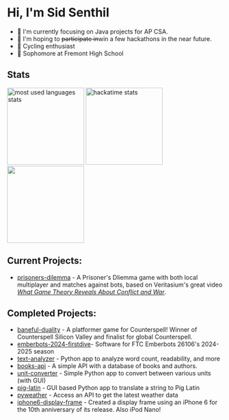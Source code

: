 # Hi, I'm Sid Senthil

* 🔭 I'm currently focusing on Java projects for AP CSA.
* 🌱 I'm hoping to <del>participate in</del>win a few hackathons in the near future.
* 🚴 Cycling enthusiast
* 🏫 Sophomore at Fremont High School

<!---
## Experiences:
* Star Scout with Troop 476 of Cupertino
  * Current leadership position: Assistant Senior Patrol Leader
  * Past leadership positions: Webmaster, Patrol Leader
* Part of the Fremont High School Robotics team
  * FTC 26106 Emberbots 2024-
* Won an IEEE award for Technical Excellence with a project for the 2024 Synopsys Science Fair
* Earned the ABRSM Performance Grade 4 for Piano, currently working on Performance Grade 6.
--->

## Stats
<img src="https://github-readme-stats.vercel.app/api/top-langs/?username=sidsenthilexe&theme=dark" alt="most used languages stats" height="180"/> <img src="https://github-readme-stats.hackclub.dev/api/wakatime?username=533&api_domain=hackatime.hackclub.com&theme=darcula&custom_title=Hackatime+Stats&layout=compact&cache_seconds=0&langs_count=8" alt="hackatime stats" height="180"/> <img src="https://github-readme-stats.vercel.app/api?username=sidsenthilexe&theme=dark&rank_icon=github" height="180"/>

## Current Projects:
* [prisoners-dilemma](https://github.com/sidsenthilexe/prisoners-dilemma) - A Prisoner's Dliemma game with both local multiplayer and matches against bots, based on Veritasium's great video [_What Game Theory Reveals About Conflict and War_](https://www.youtube.com/watch?v=mScpHTIi-kM).



## Completed Projects:
* [baneful-duality](https://github.com/sidsenthilexe/baneful-duality) - A platformer game for Counterspell! Winner of Counterspell Silicon Valley and finalist for global Counterspell.
* [emberbots-2024-firstdive](https://github.com/sidsenthilexe/emberbots-2024-firstdive)- Software for FTC Emberbots 26106's 2024-2025 season
* [text-analyzer](https://github.com/sidsenthilexe/text-analyzer) - Python app to analyze word count, readability, and more
* [books-api](https://github.com/sidsenthilexe/books-api) - A simple API with a database of books and authors.
* [unit-converter](https://github.com/sidsenthilexe/unit-converter) - Simple Python app to convert between various units (with GUI)
* [pig-latin](https://github.com/sidsenthilexe/pig-latin) - GUI based Python app to translate a string to Pig Latin
* [pyweather](https://github.com/sidsenthilexe/pyweather) - Access an API to get the latest weather data
* [iphone6-display-frame](https://github.com/sidsenthilexe/iphone6-display-frame/blob/main/README.md) - Created a display frame using an iPhone 6 for the 10th anniversary of its release. Also iPod Nano!


<!--
**sidsenthilexe/sidsenthilexe** is a ✨ _special_ ✨ repository because its `README.md` (this file) appears on your GitHub profile.

Here are some ideas to get you started:

- 🔭 I’m currently working on ...
- 🌱 I’m currently learning ...
- 👯 I’m looking to collaborate on ...
- 🤔 I’m looking for help with ...
- 💬 Ask me about ...
- 📫 How to reach me: ...
- 😄 Pronouns: ...
- ⚡ Fun fact: ...
-->
